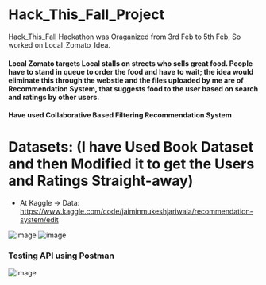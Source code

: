 # Hack_This_Fall_Project
Hack_This_Fall Hackathon was Oraganized from 3rd Feb to 5th Feb, So worked on Local_Zomato_Idea.

#### **Local Zomato targets Local stalls on streets who sells great food. People have to stand in queue to order the food and have to wait; the idea would eliminate this through the webstie and the files uploaded by me are of Recommendation System, that suggests food to the user based on search and ratings by other users.**

#### **Have used Collaborative Based Filtering Recommendation System**

# Datasets: (I have Used Book Dataset and then Modified it to get the Users and Ratings Straight-away)
* At Kaggle -> Data: https://www.kaggle.com/code/jaiminmukeshjariwala/recommendation-system/edit

![image](https://user-images.githubusercontent.com/70468773/217220414-90cb524d-8f39-45d8-9e73-35bf8ee011f1.png)
![image](https://user-images.githubusercontent.com/70468773/217220514-04b42948-5df8-4194-b4b2-e5c6e0bc93be.png)

### **Testing API using Postman**
![image](https://user-images.githubusercontent.com/70468773/217221032-880c7e33-f04e-44da-89af-02f9942de2f7.png)
